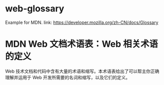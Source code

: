 # web-glossary
Example for MDN. link: https://developer.mozilla.org/zh-CN/docs/Glossary

# MDN Web 文档术语表：Web 相关术语的定义
Web 技术文档和代码中含有大量的术语和缩写。本术语表给出了可以帮主你正确理解并运用于 Web 开发所需要的名词和缩写，以及它们的定义。